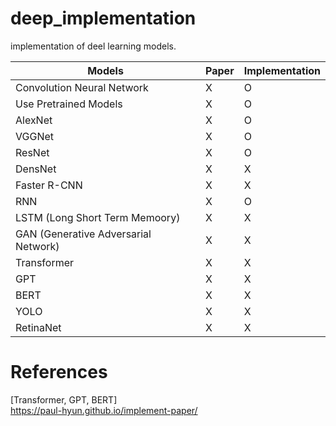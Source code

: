 # deep_implementation  

implementation of deel learning models.  

|Models|Paper|Implementation|
|------|---|---|
|Convolution Neural Network|X|O|
|Use Pretrained Models|X|O|
|AlexNet|X|O|
|VGGNet|X|O|
|ResNet|X|O|
|DensNet|X|X|
|Faster R-CNN|X|X|
|RNN|X|O|
|LSTM (Long Short Term Memoory)|X|X|
|GAN (Generative Adversarial Network)|X|X|
|Transformer|X|X|
|GPT|X|X|
|BERT|X|X|  
|YOLO|X|X|  
|RetinaNet|X|X|  

# References
[Transformer, GPT, BERT]  
https://paul-hyun.github.io/implement-paper/  
